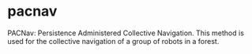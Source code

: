 # pacnav

PACNav: Persistence Administered Collective Navigation. This method is used for the collective navigation of a group of robots in a forest. 